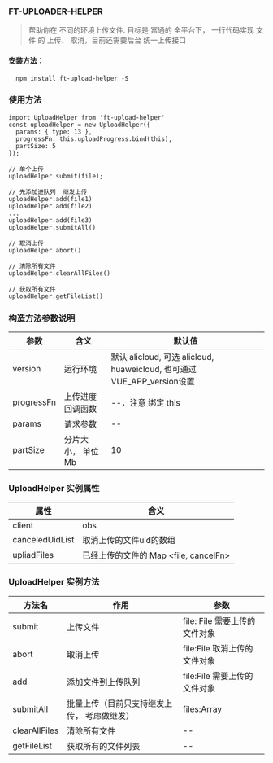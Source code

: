 ### FT-UPLOADER-HELPER

> 帮助你在 不同的环境上传文件.
> 目标是 富通的 全平台下， 一行代码实现 文件 的 上传、 取消，目前还需要后台 统一上传接口

#### 安装方法：
```
  npm install ft-upload-helper -S 
```

### 使用方法

```
import UploadHelper from 'ft-upload-helper'
const uploadHelper = new UploadHelper({ 
  params: { type: 13 }, 
  progressFn: this.uploadProgress.bind(this),
  partSize: 5
});

// 单个上传
uploadHelper.submit(file);

// 先添加进队列  继发上传
uploadHelper.add(file1)
uploadHelper.add(file2)
... 
uploadHelper.add(file3)
uploadHelper.submitAll()

// 取消上传
uploadHelper.abort()

// 清除所有文件
uploadHelper.clearAllFiles()

// 获取所有文件
uploadHelper.getFileList()
```

### 构造方法参数说明

| 参数 | 含义 | 默认值 |
| --- | --- | --- |
| version | 运行环境 | 默认 alicloud, 可选 alicloud, huaweicloud, 也可通过 VUE_APP_version设置 |
| progressFn| 上传进度 回调函数 | --，注意 绑定 this|
| params| 请求参数 | -- |
| partSize| 分片大小， 单位 Mb | 10 |

### UploadHelper 实例属性

| 属性 | 含义 |
| --- | --- |
| client | obs | oss 的实例对象 |
| canceledUidList | 取消上传的文件uid的数组 |
| upliadFiles| 已经上传的文件的 Map <file, cancelFn> |

### UploadHelper 实例方法

| 方法名 | 作用 | 参数 |
| --- | --- | --- |
| submit | 上传文件 | file: File 需要上传的文件对象 |
| abort | 取消上传 | file:File 取消上传的文件对象 |
| add | 添加文件到上传队列 | file:File 需要上传的文件对象 |
| submitAll | 批量上传（目前只支持继发上传， 考虑做继发） | files:Array<File> | undefined | undefined 上传的文件列表,不传则取 add方法添加的文件 |
| clearAllFiles | 清除所有文件 | -- |
| getFileList | 获取所有的文件列表 | --|



